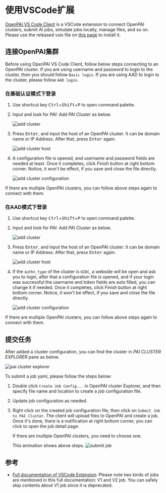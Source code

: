 # 使用VSCode扩展

[OpenPAI VS Code Client](https://github.com/microsoft/openpaivscode) is a VSCode extension to connect OpenPAI clusters, submit AI jobs, simulate jobs locally, manage files, and so on. Please use the released vsix file on [this page](https://github.com/microsoft/openpaivscode/releases) to install it.

## 连接OpenPAI集群

Before using OpenPAI VS Code Client, follow below steps connecting to an OpenPAI cluster. If you are using username and password to login to the cluster, then you should follow `Basic login`. If you are using AAD to login to the cluster, please follow `AAD login`.

### 在基础认证模式下登录

1. Use shortcut key <kbd>Ctrl</kbd>+<kbd>Shift</kbd>+<kbd>P</kbd> to open command palette.
2. Input and look for *PAI: Add PAI Cluster* as below.

    ![add cluster](https://raw.githubusercontent.com/Microsoft/openpaivscode/0.3.0/assets/add_cluster.png)

3. Press <kbd>Enter</kbd>, and input the host of an OpenPAI cluster. It can be domain name or IP Address. After that, press <kbd>Enter</kbd> again.

    ![add cluster host](https://raw.githubusercontent.com/Microsoft/openpaivscode/0.3.0/assets/add_cluster_host.png)

4. A configuration file is opened, and username and password fields are needed at least. Once it completes, click *Finish* button at right bottom corner. Notice, it won't be effect, if you save and close the file directly.

    ![add cluster configuration](https://raw.githubusercontent.com/Microsoft/openpaivscode/0.3.0/assets/add-cluster-finish.png)

If there are multiple OpenPAI clusters, you can follow above steps again to connect with them.

### 在AAD模式下登录

1. Use shortcut key <kbd>Ctrl</kbd>+<kbd>Shift</kbd>+<kbd>P</kbd> to open command palette.
2. Input and look for *PAI: Add PAI Cluster* as below.

    ![add cluster](https://raw.githubusercontent.com/Microsoft/openpaivscode/0.3.0/assets/add_cluster.png)

3. Press <kbd>Enter</kbd>, and input the host of an OpenPAI cluster. It can be domain name or IP Address. After that, press <kbd>Enter</kbd> again.

    ![add cluster host](https://raw.githubusercontent.com/Microsoft/openpaivscode/0.3.0/assets/add_cluster_host.png)

4. If the `authn_type` of the cluster is `OIDC`, a webside will be open and ask you to login, after that a configuration file is opened, and if your login was successful the username and token fields are auto filled, you can change it if needed. Once it completes, click *Finish* button at right bottom corner. Notice, it won't be effect, if you save and close the file directly.

    ![add cluster configuration](https://raw.githubusercontent.com/Microsoft/openpaivscode/0.3.0/assets/add_aad_cluster.gif)

If there are multiple OpenPAI clusters, you can follow above steps again to connect with them.

## 提交任务

After added a cluster configuration, you can find the cluster in *PAI CLUSTER EXPLORER* pane as below.

![pai cluster explorer](https://raw.githubusercontent.com/Microsoft/openpaivscode/0.3.0/assets/pai_cluster_explorer.png)

To submit a job yaml, please follow the steps below:

1. Double click `Create Job Config...` in OpenPAI cluster Explorer, and then specify file name and location to create a job configuration file.
2. Update job configuration as needed.
3. Right click on the created job configuration file, then click on `Submit Job to PAI Cluster`. The client will upload files to OpenPAI and create a job. Once it's done, there is a notification at right bottom corner, you can click to open the job detail page.

    If there are multiple OpenPAI clusters, you need to choose one.

    This animation shows above steps.
    ![submit job](https://raw.githubusercontent.com/Microsoft/openpaivscode/0.3.0/assets/submit-job-v2.gif)


## 参考

  - [Full documentation of VSCode Extension](https://github.com/microsoft/openpaivscode/blob/master/README.md): Please note two kinds of jobs are mentioned in this full documentation: V1 and V2 job. You can safely skip contents about V1 job since it is deprecated.
